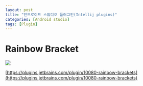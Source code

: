 ```yaml
---
layout: post
title: "안드로이드 스튜디오 플러그인(Intellij plugins)"
categories: [Android studio]
tags: [Plugin]
---
```


# Rainbow Bracket

![](https://raw.githubusercontent.com/izhangzhihao/intellij-rainbow-brackets/IC-2017.2/screenshots/with-material-theme-ui.png)

[https://plugins.jetbrains.com/plugin/10080-rainbow-brackets](https://plugins.jetbrains.com/plugin/10080-rainbow-brackets)

